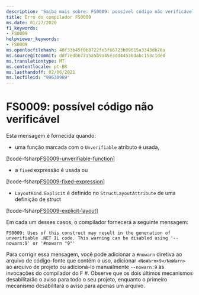 ```yaml
---
description: 'Saiba mais sobre: FS0009: possível código não verificável'
title: Erro do compilador FS0009
ms.date: 01/27/2020
f1_keywords:
- FS0009
helpviewer_keywords:
- FS0009
ms.openlocfilehash: 48f33b45f0b8722fe5f66723b09615a3343db76a
ms.sourcegitcommit: ddf7edb67715a5b9a45e3dd44536dabc153c1de0
ms.translationtype: MT
ms.contentlocale: pt-BR
ms.lasthandoff: 02/06/2021
ms.locfileid: "99630989"
---
```

# <a name="fs0009-possible-unverifiable-code"></a>FS0009: possível código não verificável

Esta mensagem é fornecida quando:

* uma função marcada com o `Unverifiable` atributo é usada,

[!code-fsharp[FS0009-unverifiable-function](~/samples/snippets/fsharp/compiler-messages/fs0009.fsx#L2)]

* a `fixed` expressão é usada ou

[!code-fsharp[FS0009-fixed-expression](~/samples/snippets/fsharp/compiler-messages/fs0009.fsx#L5-L9)]

* `LayoutKind.Explicit` é definido no `StructLayoutAttribute` de uma definição de struct

[!code-fsharp[FS0009-explicit-layout](~/samples/snippets/fsharp/compiler-messages/fs0009.fsx#L12-L16)]

Em cada um desses casos, o compilador fornecerá a seguinte mensagem:

```text
FS0009: Uses of this construct may result in the generation of unverifiable .NET IL code. This warning can be disabled using '--nowarn:9' or '#nowarn "9"'
```

Para corrigir essa mensagem, você pode adicionar a `#nowarn` diretiva ao arquivo de código-fonte que contém o uso, adicionar `<NoWarn>9</NoWarn>` ao arquivo de projeto ou adicioná-lo manualmente `--nowarn:9` às invocações do compilador do F #. Observe que os dois últimos mecanismos desabilitarão o aviso para todo o seu projeto, enquanto o primeiro mecanismo desabilitará o aviso para apenas um arquivo.
